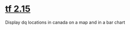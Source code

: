 # [tf 2.15](https://stackoverflow.com/questions/73496946/vscode-autocomplete-and-suggestion-intellisense-doesnt-work-for-tensorflow-an)
Display dq locations in canada on a map and in a bar chart
